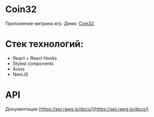 # Coin32
Приложение-витрина игр. Демо: [Coin32](https://coin32-phi.vercel.app/)

# Стек технологий:
* React + React Hooks
* Styled components
* Axios
* NextJS

# API
Документация [https://api.rawg.io/docs/](https://api.rawg.io/docs/)
